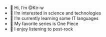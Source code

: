 - 👋 Hi, I’m @Kir-w
- 👀 I’m interested in science and technologies
- 🌱 I’m currently learning some IT languages
- 💞️ My favorite series is One Piece
- 🎸 I enjoy listening to post-rock
